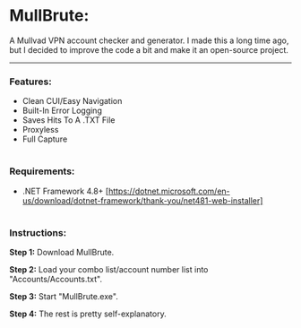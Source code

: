 # MullBrute:
A Mullvad VPN account checker and generator. I made this a long time ago, but I decided to improve the code a bit and make it an open-source project.

---

### Features:
- Clean CUI/Easy Navigation
- Built-In Error Logging
- Saves Hits To A .TXT File
- Proxyless
- Full Capture

#

### Requirements:
- .NET Framework 4.8+ [https://dotnet.microsoft.com/en-us/download/dotnet-framework/thank-you/net481-web-installer]

#

### Instructions:
**Step 1:** Download MullBrute.

**Step 2:** Load your combo list/account number list into "Accounts/Accounts.txt".

**Step 3:** Start "MullBrute.exe".

**Step 4:** The rest is pretty self-explanatory.
